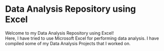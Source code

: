 <h1> <b> Data Analysis Repository using Excel </b>  </h1> 



Welcome to my Data Analysis Repository using Excel!<BR>
Here, I have tried to use Microsoft Excel for performing data analysis. I have compiled some of my Data Analysis Projects that I worked on. 

